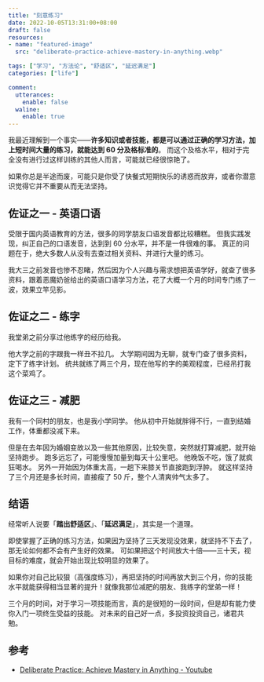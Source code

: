 ```yaml
---
title: "刻意练习"
date: 2022-10-05T13:31:00+08:00
draft: false
resources:
- name: "featured-image"
  src: "deliberate-practice-achieve-mastery-in-anything.webp"

tags: ["学习", "方法论", "舒适区", "延迟满足"]
categories: ["life"]

comment:
  utterances:
    enable: false
  waline:
    enable: true
---
```


我最近理解到一个事实——**许多知识或者技能，都是可以通过正确的学习方法，加上短时间大量的练习，就能达到 60 分及格标准的**。
而这个及格水平，相对于完全没有进行过这样训练的其他人而言，可能就已经很惊艳了。

如果你总是半途而废，可能只是你受了快餐式短期快乐的诱惑而放弃，或者你潜意识觉得它并不重要从而无法坚持。


## 佐证之一 - 英语口语

受限于国内英语教育的方法，很多的同学朋友口语发音都比较糟糕。
但我实践发现，纠正自己的口语发音，达到到 60 分水平，并不是一件很难的事。
真正的问题在于，绝大多数人从没有去查过相关资料、并进行大量的练习。

我大三之前发音也惨不忍睹，然后因为个人兴趣与需求想把英语学好，就查了很多资料，跟着恶魔奶爸给出的英语口语学习方法，花了大概一个月的时间专门练了一波，效果立竿见影。

## 佐证之二 - 练字

我堂弟之前分享过他练字的经历给我。

他大学之前的字跟我一样丑不拉几。
大学期间因为无聊，就专门查了很多资料，定下了练字计划。
统共就练了两三个月，现在他写的字的美观程度，已经吊打我这个菜鸡了。

## 佐证之三 - 减肥

我有一个同村的朋友，也是我小学同学。
他从初中开始就胖得不行，一直到结婚工作，体重都没减下来。

但是在去年因为婚姻变故以及一些其他原因，比较失意，突然就打算减肥，就开始坚持跑步。
跑多远忘了，可能慢慢加量到每天十公里吧。
他晚饭不吃，饿了就疯狂喝水。
另外一开始因为体重太高，一趟下来膝关节直接跑到浮肿。
就这样坚持了三个月还是多长时间，直接瘦了 50 斤，整个人清爽帅气太多了。

## 结语

经常听人说要「**踏出舒适区**」、「**延迟满足**」，其实是一个道理。

即使掌握了正确的练习方法，如果因为坚持了三天发现没效果，就坚持不下去了，那无论如何都不会有产生好的效果。
可如果把这个时间放大十倍——三十天，视目标的难度，就会开始出现比较明显的效果了。

如果你对自己比较狠（高强度练习），再把坚持的时间再放大到三个月，你的技能水平就能获得相当显著的提升！就像我那位减肥的朋友、我练字的堂弟一样！

三个月的时间，对于学习一项技能而言，真的是很短的一段时间，但是却有能力使你入门一项终生受益的技能。
对未来的自己好一点，多投资投资自己，诸君共勉。

## 参考

- [Deliberate Practice: Achieve Mastery in Anything - Youtube](https://www.youtube.com/watch?v=1-sjUoGO250)
